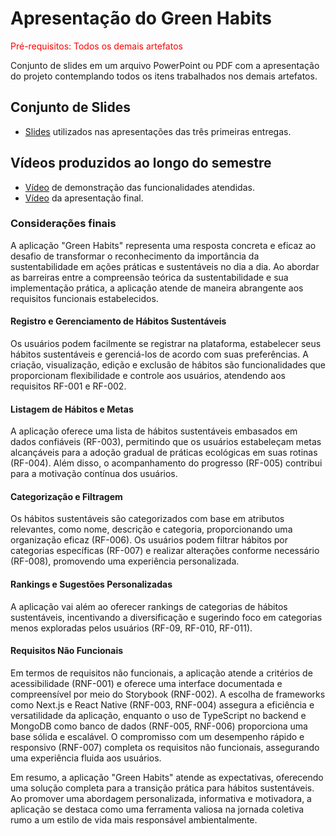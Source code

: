 # Apresentação do Green Habits

<span style="color:red">Pré-requisitos: Todos os demais artefatos</span>

Conjunto de slides em um arquivo PowerPoint ou PDF com a apresentação do projeto contemplando todos os itens trabalhados nos demais artefatos.


## Conjunto de Slides

- [Slides](https://www.canva.com/design/DAFu8JjxtDk/27LBlQTK4d194u2ieGr6lQ/view) utilizados nas apresentações das três primeiras entregas.


## Vídeos produzidos ao longo do semestre

- [Vídeo](https://youtu.be/FYxm795AmrE) de demonstração das funcionalidades atendidas.
- [Vídeo](https://youtu.be/0yVUtkvIooE) da apresentação final.

### Considerações finais

A aplicação "Green Habits" representa uma resposta concreta e eficaz ao desafio de transformar o reconhecimento da importância da sustentabilidade em ações práticas e sustentáveis no dia a dia. Ao abordar as barreiras entre a compreensão teórica da sustentabilidade e sua implementação prática, a aplicação atende de maneira abrangente aos requisitos funcionais estabelecidos.

#### Registro e Gerenciamento de Hábitos Sustentáveis

Os usuários podem facilmente se registrar na plataforma, estabelecer seus hábitos sustentáveis e gerenciá-los de acordo com suas preferências. A criação, visualização, edição e exclusão de hábitos são funcionalidades que proporcionam flexibilidade e controle aos usuários, atendendo aos requisitos RF-001 e RF-002.

#### Listagem de Hábitos e Metas

A aplicação oferece uma lista de hábitos sustentáveis embasados em dados confiáveis (RF-003), permitindo que os usuários estabeleçam metas alcançáveis para a adoção gradual de práticas ecológicas em suas rotinas (RF-004). Além disso, o acompanhamento do progresso (RF-005) contribui para a motivação contínua dos usuários.

#### Categorização e Filtragem

Os hábitos sustentáveis são categorizados com base em atributos relevantes, como nome, descrição e categoria, proporcionando uma organização eficaz (RF-006). Os usuários podem filtrar hábitos por categorias específicas (RF-007) e realizar alterações conforme necessário (RF-008), promovendo uma experiência personalizada.

#### Rankings e Sugestões Personalizadas

A aplicação vai além ao oferecer rankings de categorias de hábitos sustentáveis, incentivando a diversificação e sugerindo foco em categorias menos exploradas pelos usuários (RF-09, RF-010, RF-011).

#### Requisitos Não Funcionais

Em termos de requisitos não funcionais, a aplicação atende a critérios de acessibilidade (RNF-001) e oferece uma interface documentada e compreensível por meio do Storybook (RNF-002). A escolha de frameworks como Next.js e React Native (RNF-003, RNF-004) assegura a eficiência e versatilidade da aplicação, enquanto o uso de TypeScript no backend e MongoDB como banco de dados (RNF-005, RNF-006) proporciona uma base sólida e escalável. O compromisso com um desempenho rápido e responsivo (RNF-007) completa os requisitos não funcionais, assegurando uma experiência fluida aos usuários.

Em resumo, a aplicação "Green Habits" atende as expectativas, oferecendo uma solução completa para a transição prática para hábitos sustentáveis. Ao promover uma abordagem personalizada, informativa e motivadora, a aplicação se destaca como uma ferramenta valiosa na jornada coletiva rumo a um estilo de vida mais responsável ambientalmente.
